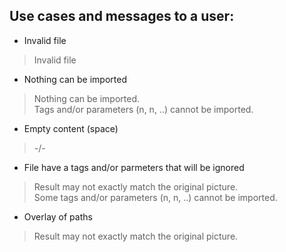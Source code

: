 Use cases and messages to a user:
---
* Invalid file

> Invalid file

* Nothing can be imported

> Nothing can be imported. <br/>
> Tags and/or parameters (n, n, ..) cannot be imported.

* Empty content (space)

> -/-


* File have a tags and/or parmeters that will be ignored

> Result may not exactly match the original picture. <br/>
> Some tags and/or parameters (n, n, ..) cannot be imported.

* Overlay of paths

> Result may not exactly match the original picture.

